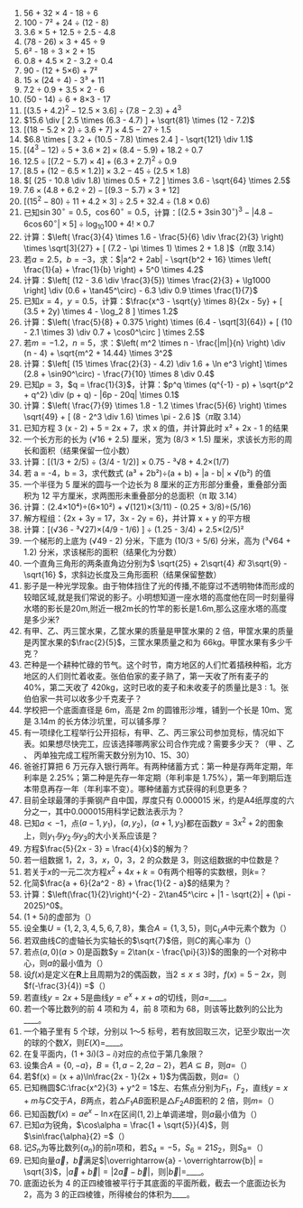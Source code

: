 1. 56 + 32 × 4 - 18 ÷ 6
2. 100 - 7² + 24 ÷ (12 - 8)
3. 3.6 × 5 + 12.5 ÷ 2.5 - 4.8
4. (78 - 26) × 3 + 45 ÷ 9
5. 6² - 18 ÷ 3 × 2 + 15
6. 0.8 + 4.5 × 2 - 3.2 ÷ 0.4
7. 90 - (12 + 5×6) + 7²
8. 15 × (24 ÷ 4) - 3³ + 11
9. 7.2 ÷ 0.9 + 3.5 × 2 - 6
10. (50 - 14) ÷ 6 + 8×3 - 17
11. $[ (3.5 + 4.2)^2 - 12.5 \times 3.6 ] \div (7.8 - 2.3) + 4^3$
12. $15.6 \div [ 2.5 \times (6.3 - 4.7) ] + \sqrt{81} \times (12 - 7.2)$
13. $[ (18 - 5.2 \times 2) \div 3.6 + 7 ] \times 4.5 - 27 \div 1.5$
14. $6.8 \times [ 3.2 + (10.5 - 7.8) \times 2.4 ] - \sqrt{121} \div 1.1$
15. $[ (4^3 - 12) \div 5 + 3.6 \times 2 ] \times (8.4 - 5.9) + 18.2 \div 0.7$
16. $12.5 \div [ (7.2 - 5.7) \times 4 ] + (6.3 + 2.7)^2 \div 0.9$
17. $[ 8.5 + (12 - 6.5 \times 1.2) ] \times 3.2 - 45 \div (2.5 \times 1.8)$
18. $[ (25 - 10.8 \div 1.8) \times 0.5 + 7.2 ] \times 3.6 - \sqrt{64} \times 2.5$
19. $7.6 \times (4.8 + 6.2 \div 2) - [ (9.3 - 5.7) \times 3 + 12 ]$
20. $[ (15^2 - 80) \div 11 + 4.2 \times 3 ] \div 2.5 + 32.4 \div (1.8 \times 0.6)$
21. 已知$\sin30^\circ = 0.5$，$\cos60^\circ = 0.5$，计算：$[ (2.5 + 3\sin30^\circ)^3 - |4.8 - 6\cos60^\circ| \times 5 ] \div \log_{10}100 + 4! \times 0.7$
22. 计算：$\left( \frac{3}{4} \times 1.6 - \frac{5}{6} \div \frac{2}{3} \right) \times \sqrt[3]{27} + [ (7.2 - \pi \times 1) \times 2 + 1.8 ]$（$\pi$取 3.14）
23. 若$a = 2.5$，$b = -3$，求：$|a^2 + 2ab| - \sqrt{b^2 + 16} \times \left( \frac{1}{a} + \frac{1}{b} \right) + 5^0 \times 4.2$
24. 计算：$\left[ (12 - 3.6 \div \frac{3}{5}) \times \frac{2}{3} + \lg1000 \right] \div (0.6 + \tan45^\circ) - 6.3 \div 0.9 \times \frac{1}{7}$
25. 已知$x = 4$，$y = 0.5$，计算：$\frac{x^3 - \sqrt{y} \times 8}{2x - 5y} + [ (3.5 + 2y) \times 4 - \log_2 8 ] \times 1.2$
26. 计算：$\left( \frac{5}{8} + 0.375 \right) \times (6.4 - \sqrt[3]{64}) + [ (10 - 2.1 \times 3) \div 0.7 + \cos0^\circ ] \times 2.5$
27. 若$m = -1.2$，$n = 5$，求：$\left( m^2 \times n - \frac{|m|}{n} \right) \div (n - 4) + \sqrt{m^2 + 14.44} \times 3^2$
28. 计算：$\left[ (15 \times \frac{2}{3} - 4.2) \div 1.6 + \ln e^3 \right] \times (2.8 + \sin90^\circ) - \frac{7}{10} \times 8 \div 0.4$
29. 已知$p = 3$，$q = \frac{1}{3}$，计算：$p^q \times (q^{-1} - p) + \sqrt{p^2 + q^2} \div (p + q) - |6p - 20q| \times 0.1$
30. 计算：$\left( \frac{7}{9} \times 1.8 - 1.2 \times \frac{5}{6} \right) \times \sqrt{49} + [ (8 - 2^3 \div 1.6) \times \pi - 2.6 ]$（$\pi$取 3.14）
31. 已知方程 3 (x - 2) + 5 = 2x + 7，求 x 的值，并计算此时 x² + 2x - 1 的结果
32. 一个长方形的长为 (√16 + 2.5) 厘米，宽为 (8/3 × 1.5) 厘米，求该长方形的周长和面积（结果保留一位小数）
33. 计算：\[(1/3 + 2/5) ÷ (3/4 - 1/2)] × 0.75 - ³√8 + 4.2×(1/7)
34. 若 a = -4，b = 3，求代数式 (a³ + 2b²)÷(a + b) + |a - b| × √(b²) 的值
35. 一个半径为 5 厘米的圆与一个边长为 8 厘米的正方形部分重叠，重叠部分面积为 12 平方厘米，求两图形未重叠部分的总面积（π 取 3.14）
36. 计算：(2.4×10⁴)÷(6×10²) + √(121)×(3/11) - (0.25 + 3/8)÷(5/16)
37. 解方程组：{2x + 3y = 17，3x - 2y = 6}，并计算 x + y 的平方根
38. 计算：\[(√36 - ³√27)×(4/9 - 1/6) ] ÷ (1.25 - 3/4) + 2.5×(2/5)²
39. 一个梯形的上底为 (√49 - 2) 分米，下底为 (10/3 ÷ 5/6) 分米，高为 (³√64 + 1.2) 分米，求该梯形的面积（结果化为分数）
40. 一个直角三角形的两条直角边分别为$  \sqrt{25} + 2\sqrt{4}  $和$  3\sqrt{9} - \sqrt{16}  $，求斜边长度及三角形面积（结果保留整数）
41. 影子是一种光学现象。由于物体挡住了光的传播,不能穿过不透明物体而形成的较暗区域,就是我们常说的影子。小明想知道一座水塔的高度他在同一时刻量得水塔的影长是20m,附近一根2m长的竹竿的影长是1.6m,那么这座水塔的高度是多少米?
42. 有甲、乙、丙三筐水果，乙筐水果的质量是甲筐水果的 2 倍，甲筐水果的质量是丙筐水果的$\frac{2}{5}$，三筐水果质量之和为 66kg。甲筐水果有多少千克？
43. 芒种是一个耕种忙碌的节气。这个时节，南方地区的人们忙着插秧种稻，北方地区的人们则忙着收麦。张伯伯家的麦子熟了，第一天收了所有麦子的 40%，第二天收了 420kg，这时已收的麦子和未收麦子的质量比是$3:1$。张伯伯家一共可以收多少千克麦子？
44. 学校把一个底面直径是 6m，高是 2m 的圆锥形沙堆，铺到一个长是 10m、宽是 3.14m 的长方体沙坑里，可以铺多厚？
45. 有一项绿化工程举行公开招标，有甲、乙、丙三家公司参加竞标，情况如下表。如果想尽快完工，应该选择哪两家公司合作完成？需要多少天？（甲 、乙 、 丙单独完成工程所需天数分别为10、15、30）
46. 爸爸打算把 6 万元存入银行两年。有两种储蓄方式：第一种是存两年定期，年利率是 2.25%；第二种是先存一年定期（年利率是 1.75%），第一年到期后连本带息再存一年（年利率不变）。哪种储蓄方式获得的利息更多？
47. 目前全球最薄的手撕钢产自中国，厚度只有 0.000015 米，约是A4纸厚度的六分之一，其中0.000015用科学记数法表示为？
48. 已知$a\lt -1$，点$(a - 1,y_1)$，$(a,y_2)$，$(a + 1,y_3)$都在函数$y = 3x^2 + 2$的图象上，则$y_1 与 y_2 与 y_3$的大小关系应该是？
49. 方程$\frac{5}{2x - 3} = \frac{4}{x}$的解为？
50. 若一组数据 1，2，3，$x$，0，3，2 的众数是 3，则这组数据的中位数是？
51. 若关于$x$的一元二次方程$x^2 + 4x + k = 0$有两个相等的实数根，则$k =$？
52. 化简$\frac{a + 6}{2a^2 - 8} + \frac{1}{2 - a}$的结果为？
53. 计算：$\left(\frac{1}{2}\right)^{-2} - 2\tan45^\circ + |1 - \sqrt{2}| + (\pi - 2025)^0$。
54. $(1 + 5i)$的虚部为（）
55. 设全集$U = \{1,2,3,4,5,6,7,8\}$，集合$A = \{1,3,5\}$，则$\complement_U A$中元素个数为（）
56. 若双曲线$C$的虚轴长为实轴长的$\sqrt{7}$倍，则$C$的离心率为（）
57. 若点$(a,0)(a\gt 0)$是函数$y = 2\tan(x - \frac{\pi}{3})$的图象的一个对称中心，则$a$的最小值为（）
58. 设$f(x)$是定义在$\mathbf{R}$上且周期为$2$的偶函数，当$2\leq x\leq 3$时，$f(x) = 5 - 2x$，则$f(-\frac{3}{4}) =$（）
59. 若直线$y = 2x + 5$是曲线$y = e^x + x + a$的切线，则$a =$\_\_\_\_。
60. 若一个等比数列的前 4 项和为 4，前 8 项和为 68，则该等比数列的公比为\_\_\_\_。
61. 一个箱子里有 5 个球，分别以 1～5 标号，若有放回取三次，记至少取出一次的球的个数$X$，则$E(X) =$\_\_\_\_。
62. 在复平面内，$(1 + 3i)(3 - i)$对应的点位于第几象限？
63. 设集合$A = \{0, -a\}$，$B = \{1, a - 2, 2a - 2\}$，若$A \subseteq B$，则$a =$（）
64. 若$f(x) = (x + a)\ln\frac{2x - 1}{2x + 1}$为偶函数，则$a =$（）
65. 已知椭圆$C:\frac{x^2}{3} + y^2 = 1$左、右焦点分别为$F_1$，$F_2$，直线$y = x + m$与$C$交于$A$，$B$两点，若$\triangle F_1AB$面积是$\triangle F_2AB$面积的 2 倍，则$m =$（）
66. 已知函数$f(x) = ae^x - \ln x$在区间$(1,2)$上单调递增，则$a$最小值为（）
67. 已知$\alpha$为锐角，$\cos\alpha = \frac{1 + \sqrt{5}}{4}$，则$\sin\frac{\alpha}{2} =$（）
68. 记$S_n$为等比数列$\{a_n\}$的前$n$项和，若$S_4 = -5$，$S_6 = 21S_2$，则$S_8 =$（）
69. 已知向量$\overrightarrow{a}$，$\overrightarrow{b}$满足$|\overrightarrow{a} - \overrightarrow{b}| = \sqrt{3}$，$|\overrightarrow{a} + \overrightarrow{b}| = |2\overrightarrow{a} - \overrightarrow{b}|$，则$|\overrightarrow{b}| =$\_\_\_\_。
70. 底面边长为 4 的正四棱锥被平行于其底面的平面所截，截去一个底面边长为 2，高为 3 的正四棱锥，所得棱台的体积为\_\_\_\_。